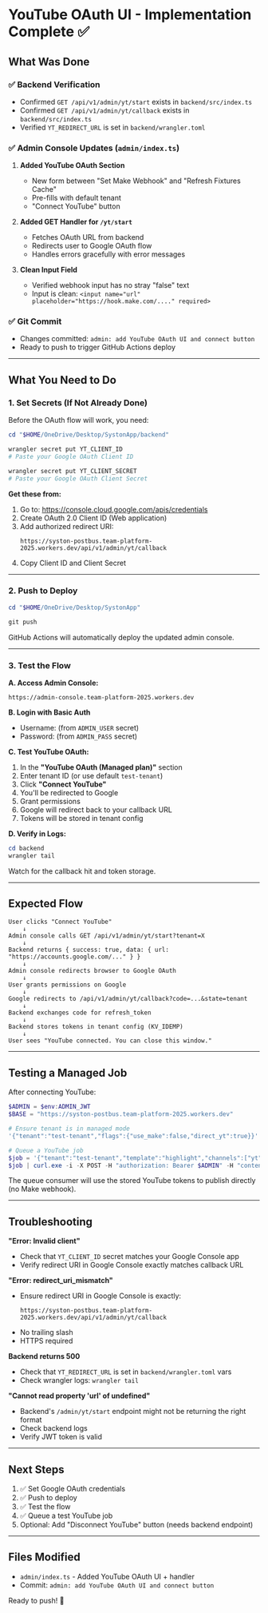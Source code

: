 # YouTube OAuth UI - Implementation Complete ✅

## What Was Done

### ✅ Backend Verification
- Confirmed `GET /api/v1/admin/yt/start` exists in `backend/src/index.ts`
- Confirmed `GET /api/v1/admin/yt/callback` exists in `backend/src/index.ts`
- Verified `YT_REDIRECT_URL` is set in `backend/wrangler.toml`

### ✅ Admin Console Updates (`admin/index.ts`)
1. **Added YouTube OAuth Section**
   - New form between "Set Make Webhook" and "Refresh Fixtures Cache"
   - Pre-fills with default tenant
   - "Connect YouTube" button

2. **Added GET Handler for `/yt/start`**
   - Fetches OAuth URL from backend
   - Redirects user to Google OAuth flow
   - Handles errors gracefully with error messages

3. **Clean Input Field**
   - Verified webhook input has no stray "false" text
   - Input is clean: `<input name="url" placeholder="https://hook.make.com/...." required>`

### ✅ Git Commit
- Changes committed: `admin: add YouTube OAuth UI and connect button`
- Ready to push to trigger GitHub Actions deploy

---

## What You Need to Do

### 1. Set Secrets (If Not Already Done)

Before the OAuth flow will work, you need:

```powershell
cd "$HOME/OneDrive/Desktop/SystonApp/backend"

wrangler secret put YT_CLIENT_ID
# Paste your Google OAuth Client ID

wrangler secret put YT_CLIENT_SECRET
# Paste your Google OAuth Client Secret
```

**Get these from:**
1. Go to: https://console.cloud.google.com/apis/credentials
2. Create OAuth 2.0 Client ID (Web application)
3. Add authorized redirect URI:
   ```
   https://syston-postbus.team-platform-2025.workers.dev/api/v1/admin/yt/callback
   ```
4. Copy Client ID and Client Secret

---

### 2. Push to Deploy

```powershell
cd "$HOME/OneDrive/Desktop/SystonApp"

git push
```

GitHub Actions will automatically deploy the updated admin console.

---

### 3. Test the Flow

**A. Access Admin Console:**
```
https://admin-console.team-platform-2025.workers.dev
```

**B. Login with Basic Auth**
- Username: (from `ADMIN_USER` secret)
- Password: (from `ADMIN_PASS` secret)

**C. Test YouTube OAuth:**
1. In the **"YouTube OAuth (Managed plan)"** section
2. Enter tenant ID (or use default `test-tenant`)
3. Click **"Connect YouTube"**
4. You'll be redirected to Google
5. Grant permissions
6. Google will redirect back to your callback URL
7. Tokens will be stored in tenant config

**D. Verify in Logs:**
```powershell
cd backend
wrangler tail
```

Watch for the callback hit and token storage.

---

## Expected Flow

```
User clicks "Connect YouTube"
    ↓
Admin console calls GET /api/v1/admin/yt/start?tenant=X
    ↓
Backend returns { success: true, data: { url: "https://accounts.google.com/..." } }
    ↓
Admin console redirects browser to Google OAuth
    ↓
User grants permissions on Google
    ↓
Google redirects to /api/v1/admin/yt/callback?code=...&state=tenant
    ↓
Backend exchanges code for refresh_token
    ↓
Backend stores tokens in tenant config (KV_IDEMP)
    ↓
User sees "YouTube connected. You can close this window."
```

---

## Testing a Managed Job

After connecting YouTube:

```powershell
$ADMIN = $env:ADMIN_JWT
$BASE = "https://syston-postbus.team-platform-2025.workers.dev"

# Ensure tenant is in managed mode
'{"tenant":"test-tenant","flags":{"use_make":false,"direct_yt":true}}' | curl.exe -s -X POST -H "authorization: Bearer $ADMIN" -H "content-type: application/json" --data-binary "@-" "$BASE/api/v1/admin/tenant/flags"

# Queue a YouTube job
$job = '{"tenant":"test-tenant","template":"highlight","channels":["yt"],"data":{"title":"Test Video","description":"Test"}}'
$job | curl.exe -i -X POST -H "authorization: Bearer $ADMIN" -H "content-type: application/json" -H "Idempotency-Key: yt-test-$(Get-Random)" --data-binary "@-" "$BASE/api/v1/post"
```

The queue consumer will use the stored YouTube tokens to publish directly (no Make webhook).

---

## Troubleshooting

**"Error: Invalid client"**
- Check that `YT_CLIENT_ID` secret matches your Google Console app
- Verify redirect URI in Google Console exactly matches callback URL

**"Error: redirect_uri_mismatch"**
- Ensure redirect URI in Google Console is exactly:
  ```
  https://syston-postbus.team-platform-2025.workers.dev/api/v1/admin/yt/callback
  ```
- No trailing slash
- HTTPS required

**Backend returns 500**
- Check that `YT_REDIRECT_URL` is set in `backend/wrangler.toml` vars
- Check wrangler logs: `wrangler tail`

**"Cannot read property 'url' of undefined"**
- Backend's `/admin/yt/start` endpoint might not be returning the right format
- Check backend logs
- Verify JWT token is valid

---

## Next Steps

1. ✅ Set Google OAuth credentials
2. ✅ Push to deploy
3. ✅ Test the flow
4. ✅ Queue a test YouTube job
5. Optional: Add "Disconnect YouTube" button (needs backend endpoint)

---

## Files Modified

- `admin/index.ts` - Added YouTube OAuth UI + handler
- Commit: `admin: add YouTube OAuth UI and connect button`

Ready to push! 🚀
